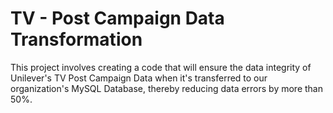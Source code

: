 # TV - Post Campaign Data Transformation

This project involves creating a code that will ensure the data integrity of Unilever's TV Post Campaign Data when it's transferred to our organization's MySQL Database, thereby reducing data errors by more than 50%.
